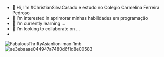 - 👋 Hi, I’m #ChristianSilvaCasado e estudo no Colegio Carmelina Ferreira Pedroso
- 👀 I’m interested in  aprimorar minhas habilidades em programação
- 🌱 I’m currently learning ...
- 💞️ I’m looking to collaborate on ...
- 
![FabulousThriftyAsianlion-max-1mb](https://user-images.githubusercontent.com/108410434/183127327-711e29b6-86f2-4b44-b012-ccdf6a50fe48.gif)   ![ae3ebaaae044947a7480d6f1d8e00583](https://user-images.githubusercontent.com/108410434/183128114-16b3be9e-4883-449d-81b2-ca9d91141308.gif)
